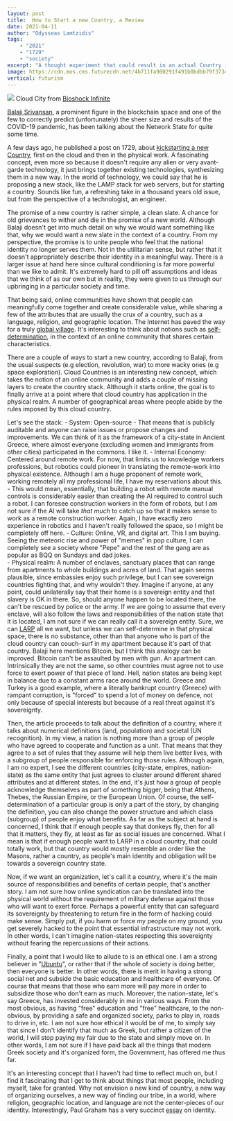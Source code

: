 ```yaml
---
layout: post
title:	How to Start a new Country, a Review
date: 2021-04-11
author: "Odysseas Lamtzidis"
tags:
    - "2021"
    - "1729"
    - "society"
excerpt: "A thought experiment that could result in an actual Country in the Cloud"
image: https://cdn.mos.cms.futurecdn.net/4b711fa900291f491b0bdbb79f37342d.jpg
vertical: futurism
---
```


![](https://cdn.mos.cms.futurecdn.net/4b711fa900291f491b0bdbb79f37342d.jpg)
Cloud City from [Bioshock Infinite](https://bioshock.fandom.com/wiki/Columbia)

[Balaji Srivansan](https://balajis.com/about/), a prominent figure in the blockchain space and one of the few to correctly predict (unfortunately) the sheer size and results of the COVID-19 pandemic, has been talking about the Network State for quite some time. 

A few days ago, he published a post on 1729, about [kickstarting a new Country](https://1729.com/how-to-start-a-new-country/), first on the cloud and then in the physical work. A fascinating concept, even more so because it doesn't require any alien or very avant-garde technology, it just brings together existing technologies, synthesizing them in a new way. In the world of technology, we could say that he is proposing a new stack, like the LAMP stack for web servers, but for starting a country. Sounds like fun, a refreshing take in a thousand years old issue, but from the perspective of a technologist, an engineer.

The promise of a new country is rather simple, a clean slate. A chance for old grievances to wither and die in the promise of a new world. Although Balaji doesn't get into much detail on why we would want something like that, why we would want a new slate in the context of a country. 
From my perspective, the promise is to unite people who feel that the national identity no longer serves them. Not in the utilitarian sense, but rather that it doesn't appropriately describe their identity in a meaningful way. There is a larger issue at hand here since cultural conditioning is far more powerful than we like to admit. It's extremely hard to pill off assumptions and ideas that we think of as our own but in reality, they were given to us through our upbringing in a particular society and time. 

That being said, online communities have shown that people can meaningfully come together and create considerable value, while sharing a few of the attributes that are usually the crux of a country, such as a language, religion, and geographic location. The Internet has paved the way for a truly [global village](https://en.wikipedia.org/wiki/Global_village). It's interesting to think about notions such as [self-determination](https://en.wikipedia.org/wiki/Self-determination), in the context of an online community that shares certain characteristics. 

There are a couple of ways to start a new country, according to Balaji, from the usual suspects (e.g election, revolution, war) to more wacky ones (e.g space exploration). Cloud Countries is an interesting new concept, which takes the notion of an online community and adds a couple of missing layers to create the country stack. Although it starts online, the goal is to finally arrive at a point where that cloud country has application in the physical realm.  A number of geographical areas where people abide by the rules imposed by this cloud country.

Let's see the stack:
    - System: Open-source
        - That means that is publicly auditable and anyone can raise issues or propose changes and improvements. We can think of it as the framework of a city-state in Ancient Greece, where almost everyone (excluding women and immigrants from other cities) participated in the commons. I like it.
    - Internal Economy: Centered around remote work. For now, that limits us to knowledge workers professions, but robotics could pioneer in translating the remote-work into physical existence. Although I am a huge proponent of remote work, working remotely all my professional life, Ι have my reservations about this.
    - This would mean, essentially,  that building a robot with remote manual controls is considerably easier than creating the AI required to control such a robot. I can foresee construction workers in the form of robots, but I am not sure if the AI will take *that much* to catch up so that it makes sense to work as a remote construction worker. Again, I have exactly zero experience in robotics and I haven't really followed the space, so I might be completely off here.
    - Culture: Online, VR, and digital art. This I am buying. Seeing the meteoric rise and power of "memes" in pop culture, I can completely see a society where "Pepe" and the rest of the gang are as popular as BQQ on Sundays and dad jokes.  
    - Physical realm: A number of enclaves, sanctuary places that can range from apartments to whole buildings and acres of land. That again seems plausible, since embassies enjoy such privilege, but I can see sovereign countries fighting that, and why wouldn't they. Imagine if anyone, at any point, could unilaterally say that their home is a sovereign entity and that slavery is OK in there. So, should anyone happen to be located there, the can't be rescued by police or the army. If we are going to assume that every enclave, will also follow the laws and responsibilities of the nation state that it is located, I am not sure if we can really call it a sovereign entity. Sure, we can [LARP](https://en.wikipedia.org/wiki/Live_action_role-playing_game) all we want, but unless we can self-determine in that physical space, there is no substance, other than that anyone who is part of the cloud country can couch-surf in my apartment because it's part of that country. Balaji here mentions Bitcoin, but I think this analogy can be improved. Bitcoin can't be assaulted by men with gun. An apartment can. Intrinsically they are not the same, so other countries must agree not to use force to exert power of that piece of land. Hell, nation states are being kept in balance due to a constant arms race around the world. Greece and Turkey is a good example, where a literally bankrupt country (Greece) with rampant corruption, is "forced" to spend a lot of money on defence, not only because of special interests but because of a real threat against it's sovereignty. 
  
Then, the article proceeds to talk about the definition of a country, where it talks about numerical definitions (land, population) and societal (UN recognition). In my view, a nation is nothing more than a group of people who have agreed to cooperate and function as a unit. That means that they agree to a set of rules that they assume will help them live better lives, with a subgroup of people responsible for enforcing those rules. Although again, I am no expert, I see the different countries (city-state, empires, nation-state) as the same entity that just agrees to cluster around different shared attributes and at different states. In the end, it's just how a group of people acknowledge themselves as part of something bigger, being that Athens, Thebes, the Russian Empire, or the European Union.   Of course, the self-determination of a particular group is only a part of the story, by changing the definition, you can also change the power structure and which class (subgroup) of people enjoy what benefits. As far as the subject at hand is concerned, I think that if enough people say that donkeys fly, then for all that it matters, they fly, at least as far as social issues are concerned. What I mean is that if enough people want to LARP in a cloud country, that could totally work, but that country would mostly resemble an order like the Masons, rather a country, as people's main identity and obligation will be towards a sovereign country state. 

Now, if we want an organization, let's call it a country, where it's the main source of responsibilities and benefits of certain people, that's another story. I am not sure how online syndication can be translated into the physical world without the requirement of military defense against those who will want to exert force. Perhaps a powerful entity that can safeguard its sovereignty by threatening to return fire in the form of hacking could make sense. Simply put, if you harm or force my people on my ground, you get severely hacked to the point that essential infrastructure may not work. In other words, I can't imagine nation-states respecting this sovereignty without fearing the repercussions of their actions.

Finally, a point that I would like to allude to is an ethical one. I am a strong believer in "[Ubuntu](https://www.ttbook.org/interview/i-am-because-we-are-african-philosophy-ubuntu)", or rather that if the whole of society is doing better, then everyone is better. In other words, there is merit in having a strong social net and subside the basic education and healthcare of everyone. Of course that means that those who earn more will pay more in order to subsidize those who don't earn as much. Moreover, the nation-state, let's say Greece, has invested considerably in me in various ways. From the most obvious, as having "free" education and "free" healthcare, to the non-obvious, by providing a safe and organized society, parks to play in, roads to drive in, etc. I am not sure how ethical it would be of me, to simply say that since I don't identify that much as Greek, but rather a citizen of the world, I will stop paying my fair due to the state and simply move on. In other words, I am not sure if I have paid back all the things that modern Greek society and it's organized form, the Government, has offered me thus far. 

It's an interesting concept that I haven't had time to reflect much on, but I find it fascinating that I get to think about things that most people, including myself, take for granted.  Why not envision a new kind of country, a new way of organizing ourselves, a new way of finding our tribe, in a world, where religion, geographic location, and language are not the center-pieces of our identity. Interestingly, Paul Graham has a very succinct [essay](http://www.paulgraham.com/identity.html) on identity. 
